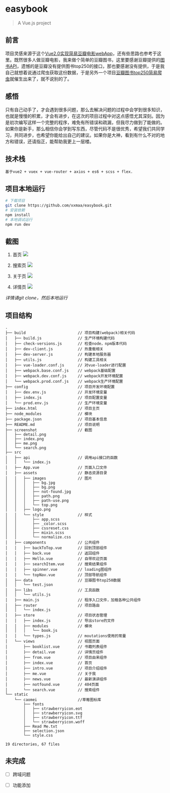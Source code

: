 # easybook

> A Vue.js project

## 前言

项目灵感来源于这个[Vue2.0实现简易豆瓣电影webApp](https://github.com/superman66/vue2.x-douban)，还有些思路也参考于这里。既然很多人做豆瓣电影，我来做个简单的豆瓣图书，这里要感谢豆瓣提供的[图书API](https://developers.douban.com/wiki/?title=book_v2)，遗憾的是豆瓣没有提供图书top250的接口，那也要感谢没有提供，于是我自己就想着说通过爬虫获取这份数据，于是另外一个项目[豆瓣图书top250简易爬虫](https://github.com/xxmaa/node-crawler)就催生出来了，就不说别的了。

## 感悟

只有自己动手了，才会遇到很多问题，那么去解决问题的过程中会学到很多知识，也就是慢慢的积累，才会有进步，在这次的项目过程中对这点感悟尤其深刻。因为是初次编写这样一个完整的程序，难免有所错误和疏漏，但我尽力做到了能做的。如果你是新手，那么相信你会学到写东西，尽管代码不是很优秀，希望我们共同学习，共同进步，也希望你能给出自己的建议。如果你是大神，看到有什么不对的地方和错误，还请指正，能帮助我更上一层楼。

## 技术栈
```
基于vue2 + vuex + vue-router + axios + es6 + scss + flex.
```
## 项目本地运行

``` bash
# 下载项目
git clone https://github.com/xxmaa/easybook.git
# 安装依赖
npm install
# 本地调试运行
npm run dev
```

## 截图
1. 首页
![](screenshot/index.png)

2. 搜索页
![](screenshot/search.png)

3. 关于页
![](screenshot/me.png)

4. 详情页
![](screenshot/detail.png)


_详情请git clone，然后本地运行_
## 项目结构
```
.
├── build                       // 项目构建(webpack)相关代码
│   ├── build.js                // 生产环境构建代码
│   ├── check-versions.js       // 检查node，npm版本代码
│   ├── dev-client.js           // 热重载相关
│   ├── dev-server.js           // 构建本地服务器
│   ├── utils.js                // 构建工具相关
│   ├── vue-loader.conf.js      // 对vue-loader进行配置
│   ├── webpack.base.conf.js    // webpack基础配置
│   ├── webpack.dev.conf.js     // webpack开发环境配置
│   └── webpack.prod.conf.js    // webpack生产环境配置   
├── config                      // 项目开发环境配置
│   ├── dev.env.js              // 开发环境变量
│   ├── index.js                // 项目配置变量
│   └── prod.env.js             // 生产环境变量
├── index.html                  // 项目主页
├── node_modules                // 模块
├── package.json                // 项目基本信息
├── README.md                   // 项目说明
├── screenshot                  // 截图
│   ├── detail.png
│   ├── index.png
│   ├── me.png
│   └── search.png
├── src
│   ├── api                     // 调用api接口的函数
│   │   └── index.js
│   ├── App.vue                 // 页面入口文件
│   ├── assets                  // 静态资源目录
│   │   ├── images              // 图片
│   │   │   ├── bg.jpg
│   │   │   ├── bg.png
│   │   │   ├── not-found.jpg
│   │   │   ├── path.png
│   │   │   ├── path-use.png
│   │   │   └── top.png
│   │   ├── logo.png
│   │   └── style               // 样式
│   │       ├── app.scss
│   │       ├── _color.scss
│   │       ├── cssreset.css
│   │       ├── mixin.scss
│   │       └── normalize.css
│   ├── components              // 公共组件
│   │   ├── backToTop.vue       // 回到顶部组件
│   │   ├── back.vue            // 返回组件
│   │   ├── Hello.vue           // 自带欢迎页面
│   │   ├── searchItem.vue      // 搜索结果组件
│   │   ├── spinner.vue         // loading图组件
│   │   └── topNav.vue          // 顶部导航组件
│   ├── data                    // 豆瓣图书top250数据
│   │   └── test.json
│   ├── libs                    // 工具函数
│   │   └── utils.js
│   ├── main.js                 // 程序入口文件，加载各种公共组件
│   ├── router                  // 项目路由
│   │   └── index.js
│   ├── store                   // 项目状态管理
│   │   ├── index.js            // 导出store的文件
│   │   ├── modules             // 模块
│   │   │   └── book.js
│   │   └── types.js            // moutations使用的常量
│   └── views                   // 视图页面
│       ├── booklist.vue        // 书籍列表组件
│       ├── detail.vue          // 详情页组件
│       ├── from.vue            // 项目由来组件
│       ├── index.vue           // 首页
│       ├── intro.vue           // 项目介绍组件
│       ├── me.vue              // 关于我
│       ├── news.vue            // 最新演讲组件
│       ├── notfound.vue        // 404页面
│       └── search.vue          // 搜索组件
└── static
    └── caomei                  //草莓图标库
        ├── fonts
        │   ├── strawberryicon.eot
        │   ├── strawberryicon.svg
        │   ├── strawberryicon.ttf
        │   └── strawberryicon.woff
        ├── Read Me.txt
        ├── selection.json
        └── style.css

19 directories, 67 files

```

## 未完成

- [ ] 跨域问题
- [ ] 功能添加

